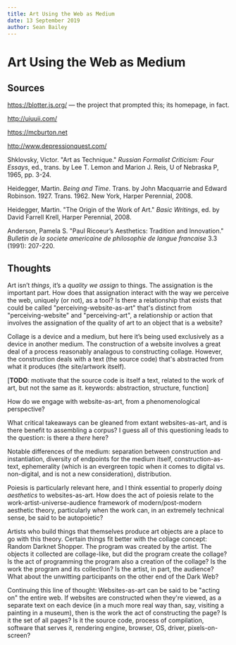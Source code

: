 ```yaml
---
title: Art Using the Web as Medium
date: 13 September 2019
author: Sean Bailey
---
```


# Art Using the Web as Medium

## Sources

https://blotter.js.org/ — the project that prompted this; its homepage, in fact.

http://uiuuii.com/ 

https://mcburton.net

http://www.depressionquest.com/

Shklovsky, Victor. "Art as Technique." *Russian Formalist Criticism: Four Essays*, ed., trans. by Lee T. Lemon and Marion J. Reis, U of Nebraska P, 1965, pp. 3-24.

Heidegger, Martin. *Being and Time*. Trans. by John Macquarrie and Edward Robinson. 1927. Trans. 1962. New York, Harper Perennial, 2008. 

Heidegger, Martin. "The Origin of the Work of Art." *Basic Writings*, ed. by David Farrell Krell, Harper Perennial, 2008.

Anderson, Pamela S. "Paul Ricoeur’s Aesthetics: Tradition and Innovation." *Bulletin de la societe americaine de philosophie de langue francaise* 3.3 (1991): 207-220.

## Thoughts

Art isn’t *things*, it’s a *quality we assign* to things. The assignation is the important part. How does that assignation interact with the way we perceive the web, uniquely (or not), as a tool? Is there a relationship that exists that could be called "perceiving-website-as-art" that's distinct from "perceiving-website" and "perceiving-art", a relationship or action that involves the assignation of the quality of art to an object that is a website?

Collage is a device and a medium, but here it’s being used exclusively as a device in another medium. The construction of a website involves a great deal of a process reasonably analagous to constructing collage. However, the construction deals with a text (the source code) that's abstracted from what it produces (the site/artwork itself). 

[**TODO**: motivate that the source code is itself a text, related to the work of art, but not the same as it. keywords: abstraction, structure, function]

How do we engage with website-as-art, from a phenomenological perspective?

What critical takeaways can be gleaned from extant websites-as-art, and is there benefit to assembling a corpus? I guess all of this questioning leads to the question: is there a *there* here? 

Notable differences of the medium: separation between construction and instantiation, diversity of endpoints for the medium itself, construction-as-text, ephemerality (which is an evergreen topic when it comes to digital vs. non-digital, and is not a new consideration), distribution.

Poiesis is particularly relevant here, and I think essential to properly *doing aesthetics* to websites-as-art. How does the act of poiesis relate to the work-artist-universe-audience framework of modern/post-modern aesthetic theory, particularly when the work can, in an extremely technical sense, be said to be autopoietic?

Artists who build things that themselves produce art objects are a place to go with this theory. Certain things fit better with the collage concept: Random Darknet Shopper. The program was created by the artist. The objects it collected are collage-like, but did the program create the collage? Is the act of programming the program also a creation of the collage? Is the work the program and its collection? Is the artist, in part, the audience? What about the unwitting participants on the other end of the Dark Web? 

Continuing this line of thought: Websites-as-art can be said to be "acting on" the entire web. If websites are constructed when they're viewed, as a separate text on each device (in a much more real way than, say, visiting a painting in a museum), then is the work the act of constructing the page? Is it the set of all pages? Is it the source code, process of compilation, software that serves it, rendering engine, browser, OS, driver, pixels-on-screen?

